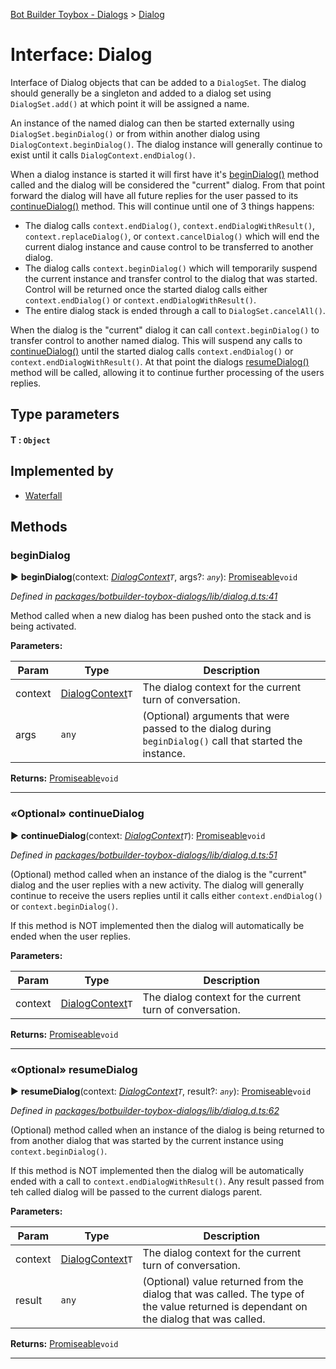[Bot Builder Toybox - Dialogs](../README.md) > [Dialog](../interfaces/botbuilder_toybox_dialogs.dialog.md)



# Interface: Dialog


Interface of Dialog objects that can be added to a `DialogSet`. The dialog should generally be a singleton and added to a dialog set using `DialogSet.add()` at which point it will be assigned a name.

An instance of the named dialog can then be started externally using `DialogSet.beginDialog()` or from within another dialog using `DialogContext.beginDialog()`. The dialog instance will generally continue to exist until it calls `DialogContext.endDialog()`.

When a dialog instance is started it will first have it's [beginDialog()](#begindialog) method called and the dialog will be considered the "current" dialog. From that point forward the dialog will have all future replies for the user passed to its [continueDialog()](#continuedialog) method. This will continue until one of 3 things happens:

*   The dialog calls `context.endDialog()`, `context.endDialogWithResult()`, `context.replaceDialog()`, or `context.cancelDialog()` which will end the current dialog instance and cause control to be transferred to another dialog.
*   The dialog calls `context.beginDialog()` which will temporarily suspend the current instance and transfer control to the dialog that was started. Control will be returned once the started dialog calls either `context.endDialog()` or `context.endDialogWithResult()`.
*   The entire dialog stack is ended through a call to `DialogSet.cancelAll()`.

When the dialog is the "current" dialog it can call `context.beginDialog()` to transfer control to another named dialog. This will suspend any calls to [continueDialog()](#continuedialog) until the started dialog calls `context.endDialog()` or `context.endDialogWithResult()`. At that point the dialogs [resumeDialog()](#resumedialog) method will be called, allowing it to continue further processing of the users replies.

## Type parameters
#### T :  `Object`
## Implemented by

* [Waterfall](../classes/botbuilder_toybox_dialogs.waterfall.md)


## Methods
<a id="begindialog"></a>

###  beginDialog

► **beginDialog**(context: *[DialogContext](botbuilder_toybox_dialogs.dialogcontext.md)`T`*, args?: *`any`*): [Promiseable]()`void`



*Defined in [packages/botbuilder-toybox-dialogs/lib/dialog.d.ts:41](https://github.com/Stevenic/botbuilder-toybox/blob/d4a3180/packages/botbuilder-toybox-dialogs/lib/dialog.d.ts#L41)*



Method called when a new dialog has been pushed onto the stack and is being activated.


**Parameters:**

| Param | Type | Description |
| ------ | ------ | ------ |
| context | [DialogContext](botbuilder_toybox_dialogs.dialogcontext.md)`T`   |  The dialog context for the current turn of conversation. |
| args | `any`   |  (Optional) arguments that were passed to the dialog during `beginDialog()` call that started the instance. |





**Returns:** [Promiseable]()`void`





___

<a id="continuedialog"></a>

### «Optional» continueDialog

► **continueDialog**(context: *[DialogContext](botbuilder_toybox_dialogs.dialogcontext.md)`T`*): [Promiseable]()`void`



*Defined in [packages/botbuilder-toybox-dialogs/lib/dialog.d.ts:51](https://github.com/Stevenic/botbuilder-toybox/blob/d4a3180/packages/botbuilder-toybox-dialogs/lib/dialog.d.ts#L51)*



(Optional) method called when an instance of the dialog is the "current" dialog and the user replies with a new activity. The dialog will generally continue to receive the users replies until it calls either `context.endDialog()` or `context.beginDialog()`.

If this method is NOT implemented then the dialog will automatically be ended when the user replies.


**Parameters:**

| Param | Type | Description |
| ------ | ------ | ------ |
| context | [DialogContext](botbuilder_toybox_dialogs.dialogcontext.md)`T`   |  The dialog context for the current turn of conversation. |





**Returns:** [Promiseable]()`void`





___

<a id="resumedialog"></a>

### «Optional» resumeDialog

► **resumeDialog**(context: *[DialogContext](botbuilder_toybox_dialogs.dialogcontext.md)`T`*, result?: *`any`*): [Promiseable]()`void`



*Defined in [packages/botbuilder-toybox-dialogs/lib/dialog.d.ts:62](https://github.com/Stevenic/botbuilder-toybox/blob/d4a3180/packages/botbuilder-toybox-dialogs/lib/dialog.d.ts#L62)*



(Optional) method called when an instance of the dialog is being returned to from another dialog that was started by the current instance using `context.beginDialog()`.

If this method is NOT implemented then the dialog will be automatically ended with a call to `context.endDialogWithResult()`. Any result passed from teh called dialog will be passed to the current dialogs parent.


**Parameters:**

| Param | Type | Description |
| ------ | ------ | ------ |
| context | [DialogContext](botbuilder_toybox_dialogs.dialogcontext.md)`T`   |  The dialog context for the current turn of conversation. |
| result | `any`   |  (Optional) value returned from the dialog that was called. The type of the value returned is dependant on the dialog that was called. |





**Returns:** [Promiseable]()`void`





___


